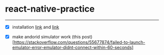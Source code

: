 # react-native-practice

---

- [x] installation [link](https://necolas.github.io/react-native-web/docs/installation/) and [link](https://reactnative.dev/docs/environment-setup)

- [x] make andorid simulator work (this post)[https://stackoverflow.com/questions/55677874/failed-to-launch-emulator-error-emulator-didnt-connect-within-60-seconds]
